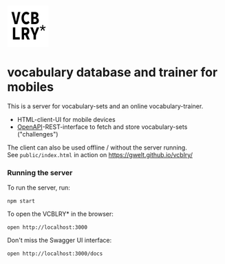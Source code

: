 ![vcblry icon](public/vcblry96.png)
# vocabulary database and trainer for mobiles
  
This is a server for vocabulary-sets and an online vocabulary-trainer.  
- HTML-client-UI for mobile devices
- [OpenAPI](https://github.com/OAI/OpenAPI-Specification)-REST-interface to fetch and store vocabulary-sets ("challenges")
  
The client can also be used offline / without the server running.  
See `public/index.html` in action on https://gwelt.github.io/vcblry/

### Running the server
To run the server, run:
```
npm start
```
To open the VCBLRY* in the browser:
```
open http://localhost:3000
```
Don't miss the Swagger UI interface:
```
open http://localhost:3000/docs
```
